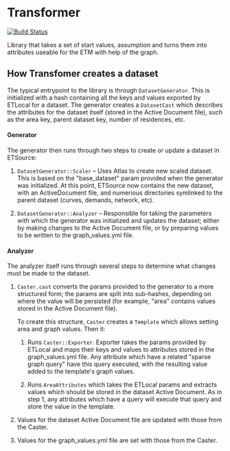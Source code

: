 # Transformer

[![Build Status](https://travis-ci.org/quintel/transformer.svg?branch=master)](https://travis-ci.org/quintel/transformer)

Library that takes a set of start values, assumption and turns them into attributes useable for the
ETM with help of the graph.

## How Transfomer creates a dataset

The typical entrypoint to the library is through `DatasetGenerator`. This is initialized with a hash
containing all the keys and values exported by ETLocal for a dataset. The generator creates a
`DatasetCast` which describes the attributes for the dataset itself (stored in the Active Document
file), such as the area key, parent dataset key, number of residences, etc.

#### Generator

The generator then runs through two steps to create or update a dataset in ETSource:

1. `DatasetGenerator::Scaler` – Uses Atlas to create new scaled dataset. This is based on the
   "base_dataset" param provided when the generator was initialized. At this point, ETSource now
   contains the new dataset, with an ActiveDocument file, and numerious directories symlinked to the
   parent dataset (curves, demands, network, etc).

2. `DatasetGenerator::Analyzer` – Responsible for taking the parameters with which the generator was
   initialized and updates the dataset; either by making changes to the Active Document file, or by
   preparing values to be written to the graph_values.yml file.

#### Analyzer

The analyzer itself runs through several steps to determine what changes must be made to the
dataset.

1. `Caster.cast` converts the params provided to the generator to a more structured form; the params
   are split into sub-hashes, depending on where the value will be persisted (for example, "area"
   contains values stored in the Active Document file).

   To create this structure, `Caster` creates a `Template` which allows setting area and graph
   values. Then it:

   1. Runs `Caster::Exporter`. Exporter takes the params provided by ETLocal and maps their keys and
      values to attributes stored in the graph_values.yml file. Any attribute which have a related
      "sparse graph query" have this query executed, with the resulting value added to the
      template's graph values.

   2. Runs `AreaAttributes` which takes the ETLocal params and extracts values which should be
      stored in the dataset Active Document. As in step 1, any attributes which have a query will
      execute that query and store the value in the template.

2. Values for the dataset Active Document file are updated with those from the Caster.

3. Values for the graph_values.yml file are set with those from the Caster.
